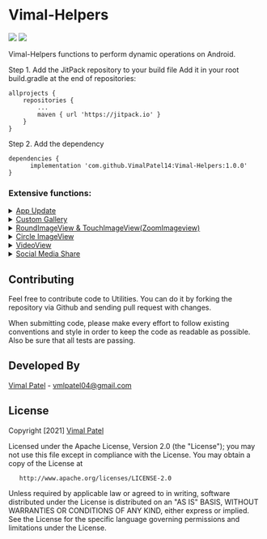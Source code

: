 # Vimal-Helpers

 [![](https://jitpack.io/v/jignesh8992/Utilities.svg)](https://jitpack.io/#jignesh8992/Utilities)
 <img src="https://badges.frapsoft.com/os/v1/open-source.svg?v=103">
 
 Vimal-Helpers functions to perform dynamic operations on Android.  

 
 Step 1. Add the JitPack repository to your build file
Add it in your root build.gradle at the end of repositories:

	allprojects {
		repositories {
			...
			maven { url 'https://jitpack.io' }
		}
	}
Step 2. Add the dependency

	dependencies {
	      implementation 'com.github.VimalPatel14:Vimal-Helpers:1.0.0'
	}
	
### Extensive functions:

<details><summary>
<a href="https://github.com/VimalPatel14/Vimal-Helpers/tree/master/Helpers/src/main/java/com/vimal/helpers/appupdate">
App Update
</a>
</summary></details>

<details><summary>
<a href="https://github.com/VimalPatel14/Vimal-Helpers/tree/master/Helpers/src/main/java/com/vimal/helpers/customgallery">
Custom Gallery
</a>
</summary></details>

<details><summary>
<a href="https://github.com/VimalPatel14/Vimal-Helpers/blob/master/Helpers/src/main/java/com/vimal/helpers/imageview/RoundedImageView.java">
RoundImageView & TouchImageView(ZoomImageview)
</a>
</summary></details>

<details><summary>
<a href="https://github.com/VimalPatel14/Vimal-Helpers/blob/master/Helpers/src/main/java/com/vimal/helpers/imageview/CircleImageView.java">
Circle ImageView
</a>
</summary></details>


<details><summary>
<a href="https://github.com/VimalPatel14/Vimal-Helpers/tree/master/Helpers/src/main/java/com/vimal/helpers/videoview">
VideoView
</a>
</summary></details>

<details><summary>
<a href="https://github.com/VimalPatel14/Vimal-Helpers/tree/master/Helpers/src/main/java/com/vimal/helpers/sharehelpers">
Social Media Share
</a>
</summary></details>

## Contributing
Feel free to contribute code to Utilities. You can do it by forking the repository via Github and sending pull request with changes.

When submitting code, please make every effort to follow existing conventions and style in order to keep the code as readable as possible. Also be sure that all tests are passing.
 
## Developed By
[Vimal Patel](https://github.com/VimalPatel14) - [vmlpatel04@gmail.com](https://mail.google.com/mail/u/0/?view=cm&fs=1&to=vmlpatel04@gmail.com&tf=1)

## License


Copyright [2021] [Vimal Patel](https://github.com/VimalPatel14)

   Licensed under the Apache License, Version 2.0 (the "License");
   you may not use this file except in compliance with the License.
   You may obtain a copy of the License at

       http://www.apache.org/licenses/LICENSE-2.0

   Unless required by applicable law or agreed to in writing, software
   distributed under the License is distributed on an "AS IS" BASIS,
   WITHOUT WARRANTIES OR CONDITIONS OF ANY KIND, either express or implied.
   See the License for the specific language governing permissions and
   limitations under the License.
